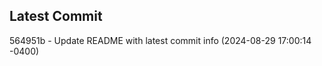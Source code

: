 
## Latest Commit
564951b - Update README with latest commit info (2024-08-29 17:00:14 -0400) <Yunxi-Zhou>
